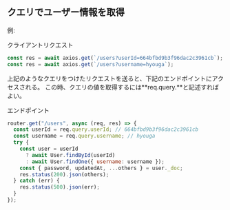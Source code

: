 ## クエリでユーザー情報を取得

例:

クライアントリクエスト

```js
const res = await axios.get(`/users?userId=664bfbd9b3f96dac2c3961cb`);
const res = await axios.get(`/users?username=hyouga`);
```

上記のようなクエリをつけたリクエストを送ると、下記のエンドポイントにアクセスされる。
この時、クエリの値を取得するには**req.query.**と記述すればよい。

エンドポイント

```js
router.get("/users", async (req, res) => {
  const userId = req.query.userId; // 664bfbd9b3f96dac2c3961cb
  const username = req.query.username; // hyouga
  try {
    const user = userId
      ? await User.findById(userId)
      : await User.findOne({ username: username });
    const { password, updatedAt, ...others } = user._doc;
    res.status(200).json(others);
  } catch (err) {
    res.status(500).json(err);
  }
});
```
